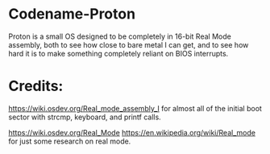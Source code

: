 # Codename-Proton
Proton is a small OS designed to be completely in 16-bit Real Mode assembly, both to see how close to bare metal I can get, and to see how hard it is to make something completely reliant on BIOS interrupts.
# Credits:
https://wiki.osdev.org/Real_mode_assembly_I for almost all of the initial boot sector with strcmp, keyboard, and printf calls.

https://wiki.osdev.org/Real_Mode https://en.wikipedia.org/wiki/Real_mode for just some research on real mode.
